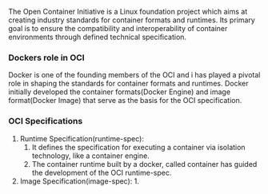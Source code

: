 The Open Container Initiative is a Linux foundation project which aims at creating industry standards for container formats and runtimes. Its primary goal is to ensure the compatibility and interoperability of container environments through defined technical specification.

### Dockers role in OCI
Docker is one of the founding members of the OCI and i has played a pivotal role in shaping the standards for container formats and runtimes. Docker initially developed the container formats(Docker Engine) and image format(Docker Image) that serve as the basis for the OCI specification.

### OCI Specifications
1. Runtime Specification(runtime-spec):
	1. It defines the specification for executing a container via isolation technology, like a container engine.
	2. The container runtime built by a docker, called container has guided the development of the OCI runtime-spec.
2.  Image Specification(image-spec):
	1.  